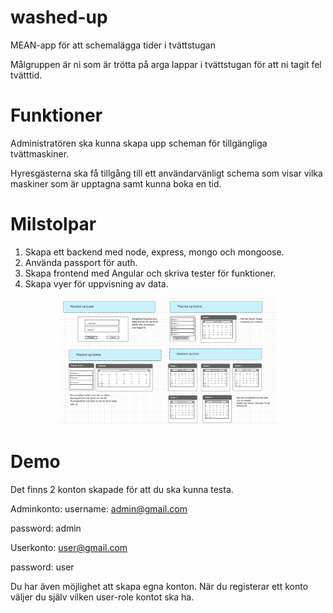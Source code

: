 # washed-up
MEAN-app för att schemalägga tider i tvättstugan

Målgruppen är ni som är trötta på arga lappar i tvättstugan för att ni tagit fel tvätttid.

# Funktioner

Administratören ska kunna skapa upp scheman för tillgängliga tvättmaskiner.

Hyresgästerna ska få tillgång till ett användarvänligt schema som visar vilka
maskiner som är upptagna samt kunna boka en tid.

# Milstolpar

1. Skapa ett backend med node, express, mongo och mongoose.
2. Använda passport för auth.
3. Skapa frontend med Angular och skriva tester för funktioner.
4. Skapa vyer för uppvisning av data.

<p align="center">
  <img src="scr.png" width="350"/>
</p>


# Demo

Det finns 2 konton skapade för att du ska kunna testa.

Adminkonto:
username:
admin@gmail.com

password:
admin

Userkonto:
user@gmail.com

password:
user

Du har även möjlighet att skapa egna konton.
När du registerar ett konto väljer du själv vilken user-role kontot ska ha.
